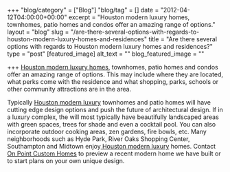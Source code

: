 +++
"blog/category" = ["Blog"]
"blog/tag" = []
date = "2012-04-12T04:00:00+00:00"
excerpt = "Houston modern luxury homes, townhomes, patio homes and condos offer an amazing range of options."
layout = "blog"
slug = "/are-there-several-options-with-regards-to-houston-modern-luxury-homes-and-residences"
title = "Are there several options with regards to Houston modern luxury homes and residences?"
type = "post"
[featured_image]
alt_text = ""
blog_featured_image = ""

+++
[Houston modern luxury homes](https://onpointcustomhomes.com/in-progress/our-work/ "For Sale"), townhomes, patio homes and condos offer an amazing range of options. This may include where they are located, what perks come with the residence and what shopping, parks, schools or other community attractions are in the area.

Typically [Houston modern luxury](https://onpointcustomhomes.com/in-progress/our-work/ "For Sale") townhomes and patio homes will have cutting edge design options and push the future of architectural design. If in a luxury complex, the will most typically have beautifully landscaped areas with green spaces, trees for shade and even a cocktail pool. You can also incorporate outdoor cooking areas, zen gardens, fire bowls, etc. Many neighborhoods such as Hyde Park, River Oaks Shopping Center, Southampton and Midtown enjoy[ Houston modern luxury](https://onpointcustomhomes.com/in-progress/our-work/ "For Sale") homes. Contact [On Point Custom Homes](https://onpointcustomhomes.com/) to preview a recent modern home we have built or to start plans on your own unique design.